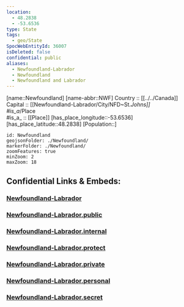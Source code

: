 ```yaml
---
location:
  - 48.2838
  - -53.6536
type: State
tags:
  - geo/State
SpocWebEntityId: 36007
isDeleted: false
confidential: public
aliases:
  - Newfoundland-Labrador
  - Newfoundland
  - Newfoundland and Labrador
---
```

[name::Newfoundland] 
[name-abbr::NWF] 
Country :: [[../../Canada]]  
Capital :: [[Newfoundland-Labrador/City/NFD~St._Johns]]  
#is_a_/Place  
#is_a_ :: [[Place]] 
[has_place_longitude::-53.6536] 
[has_place_latitude::48.2838] 
[Population::] 



```leaflet
id: Newfoundland
geojsonFolder: ./Newfoundland/
markerFolder: ./Newfoundland/
zoomFeatures: true 
minZoom: 2 
maxZoom: 18
```


## Confidential Links & Embeds: 

### [Newfoundland-Labrador](/_Standards/Earth/Continent/America~North/Canada/provinces~Canada/Newfoundland-Labrador.md) 

### [Newfoundland-Labrador.public](/_public/Earth/Continent/America~North/Canada/provinces~Canada/Newfoundland-Labrador.public.md) 

### [Newfoundland-Labrador.internal](/_internal/Earth/Continent/America~North/Canada/provinces~Canada/Newfoundland-Labrador.internal.md) 

### [Newfoundland-Labrador.protect](/_protect/Earth/Continent/America~North/Canada/provinces~Canada/Newfoundland-Labrador.protect.md) 

### [Newfoundland-Labrador.private](/_private/Earth/Continent/America~North/Canada/provinces~Canada/Newfoundland-Labrador.private.md) 

### [Newfoundland-Labrador.personal](/_personal/Earth/Continent/America~North/Canada/provinces~Canada/Newfoundland-Labrador.personal.md) 

### [Newfoundland-Labrador.secret](/_secret/Earth/Continent/America~North/Canada/provinces~Canada/Newfoundland-Labrador.secret.md)

